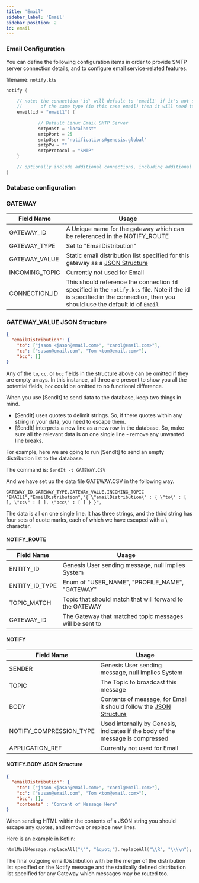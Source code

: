 ```yaml
---
title: 'Email'
sidebar_label: 'Email'
sidebar_position: 2
id: email
---
```



### Email Configuration

You can define the following configuration items in order to provide SMTP server connection details, and to configure email service-related features.

filename: ```notify.kts```

```kotlin
notify {

    // note: the connection 'id' will default to 'email1' if it's not specified, however if you have multiple connections
    //       of the same type (in this case email) then it will need to be specified.
    email(id = "email1") {
    
            // Default Linux Email SMTP Server
            smtpHost = "localhost"
            smtpPort = 25
            smtpUser = "notifications@genesis.global"
            smtpPw = ""
            smtpProtocol = "SMTP"
    }

    // optionally include additional connections, including additional Symphony, Email or Microsoft Teams connections
}
```

### Database configuration

### GATEWAY

| Field Name | Usage |
| --- | --- |
| GATEWAY_ID | A Unique name for the gateway which can be referenced in the NOTIFY_ROUTE   |
| GATEWAY_TYPE | Set to "EmailDistribution" |
| GATEWAY_VALUE | Static email distribution list specified for this gateway as a [JSON Structure](#GATEWAY_VALUE-JSON-Structure)  |
| INCOMING_TOPIC | Currently not used for Email |
| CONNECTION_ID | This should reference the connection `id` specified in the ```notify.kts``` file. Note if the id is specified in the connection, then you should use the default id of `Email`

### GATEWAY_VALUE JSON Structure
```json
{
  "emailDistribution": {
    "to": ["jason <jason@email.com>", "carol@email.com>"],
    "cc": ["susan@email.com", "Tom <tom@email.com>"],
    "bcc": []
} 
```
Any of the `to`, `cc`, or `bcc` fields in the structure above can be omitted if they are empty arrays. In this instance, all three are present to show you all the potential fields, `bcc` could be omitted to no functional difference.

When you use [SendIt] to send data to the database, keep two things in mind.

* [SendIt] uses quotes to delimit strings. So, if there quotes within any string in your data, you need to escape them.
* [SendIt] interprets a new line as a new row in the database. So, make sure all the relevant data is on one single line - remove any unwanted line breaks.

For example, here we are going to run [SendIt] to send an empty distribution list to the database.

The command is:  `SendIt -t GATEWAY.CSV`

And we have set up the data file GATEWAY.CSV in the following way.

```text
GATEWAY_ID,GATEWAY_TYPE,GATEWAY_VALUE,INCOMING_TOPIC
"EMAIL1","EmailDistribution","{ \"emailDistribution\" : { \"to\" : [ ], \"cc\" : [ ], \"bcc\" : [ ] } }",
```
The data is all on one single line. It has three strings, and the third string has four sets of quote marks, each of which we have escaped with a \ character.

#### NOTIFY_ROUTE
| Field Name | Usage |
| --- | --- |
| ENTITY_ID | Genesis User sending message, null implies System |
| ENTITY_ID_TYPE | Enum of "USER_NAME", "PROFILE_NAME", "GATEWAY" |
| TOPIC_MATCH | Topic that should match that will forward to the GATEWAY |
| GATEWAY_ID | The Gateway that matched topic messages will be sent to |


#### NOTIFY
| Field Name | Usage |
| --- | --- |
| SENDER | Genesis User sending message, null implies System |
| TOPIC | The Topic to broadcast this message |
| BODY | Contents of message, for Email it should follow the [JSON Structure](#NOTIFY.BODY-JSON-Structure) |
| NOTIFY_COMPRESSION_TYPE | Used internally by Genesis, indicates if the body of the message is compressed |
| APPLICATION_REF | Currently not used for Email |

#### NOTIFY.BODY JSON Structure
```json
{
  "emailDistribution": {
    "to": ["jason <jason@email.com>", "carol@email.com>"],
    "cc": ["susan@email.com", "Tom <tom@email.com>"],
    "bcc": [],
    "contents" : "Content of Message Here"
} 
```

When sending HTML within the contents of a JSON string you should escape any quotes, and remove or replace new lines.

Here is an example in Kotlin:
```kotlin
htmlMailMessage.replaceAll("\"", "&quot;").replaceAll("\\R", "\\\\n");
```

The final outgoing emailDistribution with be the merger of the distribution list specified on the Notify message and the statically defined distribution list specified for any Gateway which messages may be routed too.

